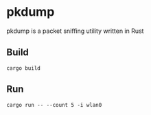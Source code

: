 # pkdump
pkdump is a packet sniffing utility written in Rust

## Build
```
cargo build
```

## Run
```
cargo run -- --count 5 -i wlan0
```
